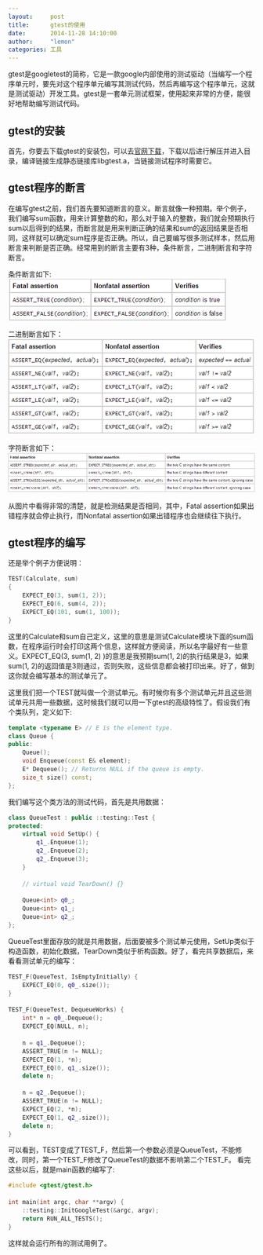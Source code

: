 ```yaml
---
layout:     post
title:      gtest的使用
date:       2014-11-28 14:10:00
author:     "lemon"
categories: 工具
---
```


gtest是googletest的简称，它是一款google内部使用的测试驱动（当编写一个程序单元时，要先对这个程序单元编写其测试代码，然后再编写这个程序单元，这就是测试驱动）开发工具。gtest是一套单元测试框架，使用起来非常的方便，能很好地帮助编写测试代码。

## gtest的安装

首先，你要去下载gtest的安装包，可以去[官网下载](https://code.google.com/p/googletest/downloads/list)，下载以后进行解压并进入目录，编译链接生成静态链接库libgtest.a，当链接测试程序时需要它。

## gtest程序的断言

在编写gtest之前，我们首先要知道断言的意义。断言就像一种预期。举个例子，我们编写sum函数，用来计算整数的和，那么对于输入的整数，我们就会预期执行sum以后得到的结果，而断言就是用来判断正确的结果和sum的返回结果是否相同，这样就可以确定sum程序是否正确。所以，自己要编写很多测试样本，然后用断言来判断是否正确。经常用到的断言主要有3种，条件断言，二进制断言和字符断言。

条件断言如下:
![condition](/images/gtest/1.png)

二进制断言如下：
![binary](/images/gtest/2.png)

字符断言如下：
![string](/images/gtest/3.png)

从图片中看得非常的清楚，就是检测结果是否相同，其中，Fatal assertion如果出错程序就会停止执行，而Nonfatal assertion如果出错程序也会继续往下执行。

## gtest程序的编写

还是举个例子方便说明：

```c++
TEST(Calculate, sum)
{
	EXPECT_EQ(3, sum(1, 2));
	EXPECT_EQ(6, sum(4, 2));
	EXPECT_EQ(101, sum(1, 100));
}
```

这里的Calculate和sum自己定义，这里的意思是测试Calculate模块下面的sum函数，在程序运行时会打印这两个信息，这样就方便阅读，所以名字最好有一些意义。EXPECT_EQ(3, sum(1, 2) )的意思是我预期sum(1, 2)的执行结果是3，如果sum(1, 2)的返回值是3则通过，否则失败，这些信息都会被打印出来。好了，做到这你就会编写基本的测试单元了。

这里我们把一个TEST就叫做一个测试单元。有时候你有多个测试单元并且这些测试单元共用一些数据，这时候我们就可以用一下gtest的高级特性了。假设我们有个类队列，定义如下:

```c++
template <typename E> // E is the element type.
class Queue {
public:
	Queue();
	void Enqueue(const E& element);
	E* Dequeue(); // Returns NULL if the queue is empty.
	size_t size() const;
};
```

我们编写这个类方法的测试代码，首先是共用数据：

```c++
class QueueTest : public ::testing::Test {
protected:
	virtual void SetUp() {
		q1_.Enqueue(1);
		q2_.Enqueue(2);
		q2_.Enqueue(3);
	}

    // virtual void TearDown() {}

    Queue<int> q0_;
	Queue<int> q1_;
	Queue<int> q2_;
};
```

QueueTest里面存放的就是共用数据，后面要被多个测试单元使用，SetUp类似于构造函数，初始化数据，TearDown类似于析构函数。好了，看完共享数据后，来看看测试单元的编写：

```c++
TEST_F(QueueTest, IsEmptyInitially) {
	EXPECT_EQ(0, q0_.size());
}

TEST_F(QueueTest, DequeueWorks) {
	int* n = q0_.Dequeue();
	EXPECT_EQ(NULL, n);

	n = q1_.Dequeue();
	ASSERT_TRUE(n != NULL);
	EXPECT_EQ(1, *n);
	EXPECT_EQ(0, q1_.size());
	delete n;

	n = q2_.Dequeue();
	ASSERT_TRUE(n != NULL);
	EXPECT_EQ(2, *n);
	EXPECT_EQ(1, q2_.size());
	delete n;
}
```

可以看到，TEST变成了TEST_F，然后第一个参数必须是QueueTest，不能修改，同时，第一个TEST_F修改了QueueTest的数据不影响第二个TEST_F。
看完这些以后，就是main函数的编写了:

```c++
#include <gtest/gtest.h>

int main(int argc, char **argv) {
	::testing::InitGoogleTest(&argc, argv);
	return RUN_ALL_TESTS();
}
```

这样就会运行所有的测试用例了。



